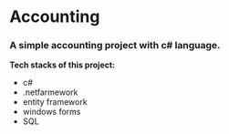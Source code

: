 # Accounting

 
### A simple accounting project with c# language.



**Tech stacks of this project:**


+ c#
+ .netfarmework
+ entity framework
+ windows forms
+ SQL





